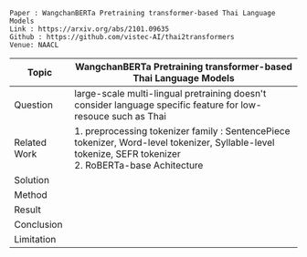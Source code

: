 ```
Paper : WangchanBERTa Pretraining transformer-based Thai Language Models
Link : https://arxiv.org/abs/2101.09635
Github : https://github.com/vistec-AI/thai2transformers
Venue: NAACL 
```

| Topic        | WangchanBERTa Pretraining transformer-based Thai Language Models |
|--------------|------------------------------------------------------------------|
| Question     | large-scale multi-lingual pretraining doesn't consider language specific feature for low-resouce such as Thai|
| Related Work | 1. preprocessing tokenizer family : SentencePiece tokenizer, Word-level tokenizer, Syllable-level tokenize, SEFR tokenizer<br>2. RoBERTa-base Achitecture|
| Solution     | |
| Method       | |
| Result       | |
| Conclusion   | |
| Limitation   | |